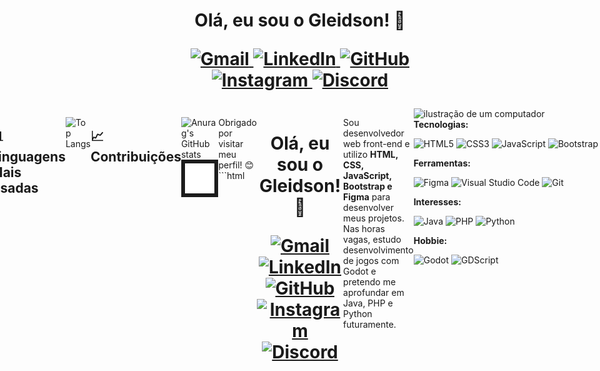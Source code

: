 <h1 align="center"> Olá, eu sou o Gleidson! 👋
  <p></p>
  <p>
    <a href="mailto:gleidsontech@gmail.com" title="Gmail">
      <img src="https://img.shields.io/badge/-Gmail-FF0000?style=for-the-badge&logo=gmail&logoColor=white" alt="Gmail"/>
    </a>
    <a href="https://www.linkedin.com/in/gleidson-ferreira-5a937620b/" title="LinkedIn">
      <img src="https://img.shields.io/badge/-Linkedin-0e76a8?style=for-the-badge&logo=Linkedin&logoColor=white" alt="LinkedIn"/>
    </a>
    <a href="https://github.com/Gleidson-cruz" title="GitHub">
      <img src="https://img.shields.io/badge/-GitHub-181717?style=for-the-badge&logo=github&logoColor=white" alt="GitHub"/>
    </a>
    <a href="https://www.instagram.com/quasedev_" title="Instagram">
      <img src="https://img.shields.io/badge/-Instagram-DF0174?style=for-the-badge&logo=instagram&logoColor=white" alt="Instagram"/>
    </a>
    <a href="https://discord.com/users/quasedevgf" title="Discord">
      <img src="https://img.shields.io/badge/-Discord-7289DA?style=for-the-badge&logo=discord&logoColor=white" alt="Discord"/>
    </a>  
  </p>
</h1>

<div style="display: flex; align-items: flex-start; justify-content: center; min-height: 300px;">
  <div>
    <p>Sou desenvolvedor web front-end e utilizo <strong>HTML, CSS, JavaScript, Bootstrap e Figma</strong> para desenvolver meus projetos. Nas horas vagas, estudo desenvolvimento de jogos com Godot e pretendo me aprofundar em Java, PHP e Python futuramente.</p>
  </div>

  <div align="left">
      <img src="https://raw.githubusercontent.com/MicaelliMedeiros/micaellimedeiros/master/image/computer-illustration.png" align="right" alt="ilustração de um computador" width="400px" style="margin-right: 20px;">
<p>
  <strong>
    Tecnologias:
  </strong>
  <p>
    <img src="https://img.shields.io/badge/-HTML5-1c1c1c?style=for-the-badge&logo=html5&logoColor=white&borderRadius=10" alt="HTML5"/>
    <img src="https://img.shields.io/badge/-CSS3-1c1c1c?style=for-the-badge&logo=css3&logoColor=white&borderRadius=10" alt="CSS3"/>
    <img src="https://img.shields.io/badge/-JavaScript-1c1c1c?style=for-the-badge&logo=javascript&logoColor=white&borderRadius=10" alt="JavaScript"/>
    <img src="https://img.shields.io/badge/-Bootstrap-1c1c1c?style=for-the-badge&logo=bootstrap&logoColor=white&borderRadius=10" alt="Bootstrap"/>
  </p>
</p>

<p>
  <strong>
    Ferramentas:
  </strong>
  <p>
    <img src="https://img.shields.io/badge/-Figma-1c1c1c?style=for-the-badge&logo=figma&logoColor=white&borderRadius=10" alt="Figma"/>
    <img src="https://img.shields.io/badge/-VS%20Code-1c1c1c?style=for-the-badge&logo=visual-studio-code&logoColor=white&borderRadius=10" alt="Visual Studio Code"/>
    <img src="https://img.shields.io/badge/-Git-1c1c1c?style=for-the-badge&logo=git&logoColor=white&borderRadius=10" alt="Git"/>
  </p>

<p>
  <strong>
    Interesses:
  </strong>
  <p>
    <img src="https://img.shields.io/badge/-Java-1c1c1c?style=for-the-badge&logo=java&logoColor=white&borderRadius=10" alt="Java"/>
    <img src="https://img.shields.io/badge/-PHP-1c1c1c?style=for-the-badge&logo=php&logoColor=white&borderRadius=10" alt="PHP"/>
    <img src="https://img.shields.io/badge/-Python-1c1c1c?style=for-the-badge&logo=python&logoColor=white&borderRadius=10" alt="Python"/>
  </p>
</p>

<p>
  <strong>
    Hobbie:
  </strong>
  <p>
    <img src="https://img.shields.io/badge/Godot-1c1c1c?style=for-the-badge&logo=godot-engine&logoColor=white&borderRadius=10" alt="Godot"/>
    <img src="https://img.shields.io/badge/GDScript-1c1c1c?style=for-the-badge&logo=godot-engine&logoColor=white&borderRadius=10" alt="GDScript"/>
  </p>
</p>
</p>
</div>

## 📂 Projetos em Destaque

<div>
    <a href="https://github.com/Gleidson-cruz/keroacai">
        <img src="https://github-readme-stats.vercel.app/api/pin/?username=Gleidson-cruz&repo=keroacai&bg_color=1c1c1c" />
    </a>
    <a href="https://github.com/Gleidson-cruz/gleidson-cruz.github.io">
        <img src="https://github-readme-stats.vercel.app/api/pin/?username=Gleidson-cruz&repo=gleidson-cruz.github.io&bg_color=1c1c1c" alt="Gleidson Cruz GitHub Pages"  />
    </a>
   <a href="https://github.com/Gleidson-cruz/Gerenciador-de-cadastros">
        <img src="https://github-readme-stats.vercel.app/api/pin/?username=Gleidson-cruz&repo=Gerenciador-de-cadastros&bg_color=1c1c1c" alt="Gerenciador de cadastros" />
    </a>
</div>

## 📂 Projetos em Andamento

<div>
    <a href="https://github.com/Gleidson-cruz/novo-portifolio">
        <img src="https://github-readme-stats.vercel.app/api/pin/?username=Gleidson-cruz&repo=novo-portifolio&bg_color=1c1c1c" />
    </a>
</div>

## 📂 Projetos de hobbie

<div>
    <a href="https://github.com/Gleidson-cruz/flippy-birds">
        <img src="https://github-readme-stats.vercel.app/api/pin/?username=Gleidson-cruz&repo=flippy-birds&bg_color=1c1c1c" />
    </a>
    <a href="https://github.com/Gleidson-cruz/dory-jump">
        <img src="https://github-readme-stats.vercel.app/api/pin/?username=Gleidson-cruz&repo=dory-jump&bg_color=1c1c1c" />
    </a>
</div>

## 📊 Linguagens Mais Usadas

![Top Langs](https://github-readme-stats.vercel.app/api/top-langs/?username=Gleidson-cruz&layout=compact&theme=dark&card_width=400)

## 📈 Contribuições

![Anurag's GitHub stats](https://github-readme-stats.vercel.app/api?username=Gleidson-cruz&show_icons=true&theme=dark)
![Snake animation](https://github.com/Gleidson-cruz/Gleidson-cruz/blob/output/github-contribution-grid-snake.svg)

Obrigado por visitar meu perfil! 😊 ```html
<h1 align="center"> Olá, eu sou o Gleidson! 👋
  <p></p>
  <p>
    <a href="mailto:gleidsontech@gmail.com" title="Gmail">
      <img src="https://img.shields.io/badge/-Gmail-FF0000?style=for-the-badge&logo=gmail&logoColor=white" alt="Gmail"/>
    </a>
    <a href="https://www.linkedin.com/in/gleidson-ferreira-5a937620b/" title="LinkedIn">
      <img src="https://img.shields.io/badge/-Linkedin-0e76a8?style=for-the-badge&logo=Linkedin&logoColor=white" alt="LinkedIn"/>
    </a>
    <a href="https://github.com/Gleidson-cruz" title="GitHub">
      <img src="https://img.shields.io/badge/-GitHub-181717?style=for-the-badge&logo=github&logoColor=white" alt="GitHub"/>
    </a>
    <a href="https://www.instagram.com/quasedev_" title="Instagram">
      <img src="https://img.shields.io/badge/-Instagram-DF0174?style=for-the-badge&logo=instagram&logoColor=white" alt="Instagram"/>
    </a>
    <a href="https://discord.com/users/quasedevgf" title="Discord">
      <img src="https://img.shields.io/badge/-Discord-7289DA?style=for-the-badge&logo=discord&logoColor=white" alt="Discord"/>
    </a>  
  </p>
</h1>

<div style="display: flex; align-items: flex-start; justify-content: center; min-height: 300px;">
  <div>
    <p>Sou desenvolvedor web front-end e utilizo <strong>HTML, CSS, JavaScript, Bootstrap e Figma</strong> para desenvolver meus projetos. Nas horas vagas, estudo desenvolvimento de jogos com Godot e pretendo me aprofundar em Java, PHP e Python futuramente.</p>
  </div>

  <div align="left">
      <img src="https://raw.githubusercontent.com/MicaelliMedeiros/micaellimedeiros/master/image/computer-illustration.png" align="right" alt="ilustração de um computador" width="400px" style="margin-right: 20px;">
  <p>
    <strong>
      Tecnologias:
    </strong>
    <p>
      <img src="https://img.shields.io/badge/-HTML5-E34F26?style=for-the-badge&logo=html5&logoColor=white" alt="HTML5"/>
      <img src="https://img.shields.io/badge/-CSS3-1572B6?style=for-the-badge&logo=css3&logoColor=white" alt="CSS3"/>
      <img src="https://img.shields.io/badge/-JavaScript-F7DF1E?style=for-the-badge&logo=javascript&logoColor=black" alt="JavaScript"/>
      <img src="https://img.shields.io/badge/-Bootstrap-563D7C?style=for-the-badge&logo=bootstrap&logoColor=white" alt="Bootstrap"/>
    </p>
  </p>
  
  <p>
    <strong>
      Ferramentas:
    </strong>
    <p>
      <img src="https://img.shields.io/badge/-Figma-F24E1E?style=for-the-badge&logo=figma&logoColor=white" alt="Figma"/>
      <img src="https://img.shields.io/badge/-VS%20Code-007ACC?style=for-the-badge&logo=visual-studio-code&logoColor=white" alt="Visual Studio Code"/>
      <img src="https://img.shields.io/badge/-Git-F05032?style=for-the-badge&logo=git&logoColor=white" alt="Git"/>
    </p>

  <p>
    <strong>
      Interesses:
    </strong>
    <p>
      <img src="https://img.shields.io/badge/-Java-DE8C2D?style=for-the-badge&logo=java&logoColor=white" alt="Java"/>
      <img src="https://img.shields.io/badge/-PHP-777BB4?style=for-the-badge&logo=php&logoColor=white" alt="PHP"/>
      <img src="https://img.sh ```html
      <img src="https://img.shields.io/badge/-Python-3776AB?style=for-the-badge&logo=python&logoColor=white" alt="Python"/>
    </p>
  </p>

  <p>
    <strong>
      Hobbie:
    </strong>
    <p>
      <img src="https://img.shields.io/badge/Godot-1C1C1C.svg?style=for-the-badge&logo=godot-engine&logoColor=white" alt="Godot"/>
      <img src="https://img.shields.io/badge/GDScript-1E1E1E.svg?style=for-the-badge&logo=godot-engine&logoColor=white" alt="GDScript"/>
    </p>
</div>

## 📂 Projetos em Destaque

<div>
    <a href="https://github.com/Gleidson-cruz/keroacai">
        <img src="https://github-readme-stats.vercel.app/api/pin/?username=Gleidson-cruz&repo=keroacai&bg_color=1c1c1c" />
    </a>
    <a href="https://github.com/Gleidson-cruz/gleidson-cruz.github.io">
        <img src="https://github-readme-stats.vercel.app/api/pin/?username=Gleidson-cruz&repo=gleidson-cruz.github.io&bg_color=1c1c1c" alt="Gleidson Cruz GitHub Pages"  />
    </a>
   <a href="https://github.com/Gleidson-cruz/Gerenciador-de-cadastros">
        <img src="https://github-readme-stats.vercel.app/api/pin/?username=Gleidson-cruz&repo=Gerenciador-de-cadastros&bg_color=1c1c1c" alt="Gerenciador de cadastros" />
    </a>
</div>

## 📂 Projetos em Andamento

<div>
    <a href="https://github.com/Gleidson-cruz/novo-portifolio">
        <img src="https://github-readme-stats.vercel.app/api/pin/?username=Gleidson-cruz&repo=novo-portifolio&bg_color=1c1c1c" />
    </a>
</div>

## 📂 Projetos de hobbie

<div>
    <a href="https://github.com/Gleidson-cruz/flippy-birds">
        <img src="https://github-readme-stats.vercel.app/api/pin/?username=Gleidson-cruz&repo=flippy-birds&bg_color=1c1c1c" />
    </a>
    <a href="https://github.com/Gleidson-cruz/dory-jump">
        <img src="https://github-readme-stats.vercel.app/api/pin/?username=Gleidson-cruz&repo=dory-jump&bg_color=1c1c1c" />
    </a>
</div>

## 📊 Linguagens Mais Usadas

![Top Langs](https://github-readme-stats.vercel.app/api/top-langs/?username=Gleidson-cruz&layout=compact&theme=dark&card_width=400)

## 📈 Contribuições

![Anurag's GitHub stats](https://github-readme-stats.vercel.app/api?username=Gleidson-cruz&show_icons=true&theme=dark)
![Snake animation](https://github.com/Gleidson-cruz/Gleidson-cruz/blob/output/github-contribution-grid-snake.svg)

Obrigado por visitar meu perfil! 😊

